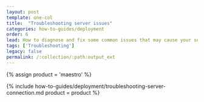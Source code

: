 ```yaml
---
layout: post
template: one-col
title:  "Troubleshooting server issues"
categories: how-to-guides/deployment
order: 6
lead: How to diagnose and fix some common issues that may cause your servers to be unreachable or unresponsive.
tags: ['Troubleshooting']
legacy: false
permalink: /:collection/:path:output_ext
---
```


{% assign product = 'maestro' %}

{% include how-to-guides/deployment/troubleshooting-server-connection.md product = product %}

